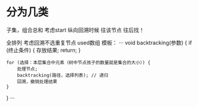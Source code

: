 # 分为几类
子集，组合总和 考虑start 纵向回溯时候 往该节点 往后找！

全排列 考虑回溯不选重复节点  used数组 
模板：
···
    void backtracking(参数) {
    if (终止条件) {
    存放结果;
    return;
    }

    for (选择：本层集合中元素（树中节点孩子的数量就是集合的大小）) {
        处理节点;
        backtracking(路径，选择列表); // 递归
        回溯，撤销处理结果
    }
}
···
